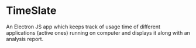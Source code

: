 # TimeSlate
An Electron JS app which keeps track of usage time of different applications (active ones) running on computer and displays it along with an analysis report.
